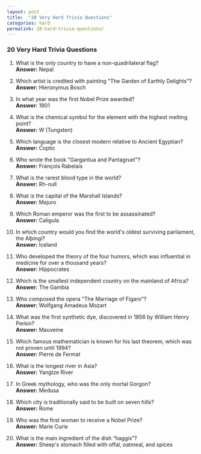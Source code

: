 ```yaml
---
layout: post
title:  "20 Very Hard Trivia Questions"
categories: hard
permalink: 20-hard-trivia-questions/
---
```


### 20 Very Hard Trivia Questions

1. What is the only country to have a non-quadrilateral flag?  
   **Answer:** Nepal

2. Which artist is credited with painting "The Garden of Earthly Delights"?  
   **Answer:** Hieronymus Bosch

3. In what year was the first Nobel Prize awarded?  
   **Answer:** 1901

4. What is the chemical symbol for the element with the highest melting point?  
   **Answer:** W (Tungsten)

5. Which language is the closest modern relative to Ancient Egyptian?  
   **Answer:** Coptic

6. Who wrote the book "Gargantua and Pantagruel"?  
   **Answer:** François Rabelais

7. What is the rarest blood type in the world?  
   **Answer:** Rh-null

8. What is the capital of the Marshall Islands?  
   **Answer:** Majuro

9. Which Roman emperor was the first to be assassinated?  
   **Answer:** Caligula

10. In which country would you find the world's oldest surviving parliament, the Alþingi?  
    **Answer:** Iceland

11. Who developed the theory of the four humors, which was influential in medicine for over a thousand years?  
    **Answer:** Hippocrates

12. Which is the smallest independent country on the mainland of Africa?  
    **Answer:** The Gambia

13. Who composed the opera "The Marriage of Figaro"?  
    **Answer:** Wolfgang Amadeus Mozart

14. What was the first synthetic dye, discovered in 1856 by William Henry Perkin?  
    **Answer:** Mauveine

15. Which famous mathematician is known for his last theorem, which was not proven until 1994?  
    **Answer:** Pierre de Fermat

16. What is the longest river in Asia?  
    **Answer:** Yangtze River

17. In Greek mythology, who was the only mortal Gorgon?  
    **Answer:** Medusa

18. Which city is traditionally said to be built on seven hills?  
    **Answer:** Rome

19. Who was the first woman to receive a Nobel Prize?  
    **Answer:** Marie Curie

20. What is the main ingredient of the dish “haggis”?  
    **Answer:** Sheep's stomach filled with offal, oatmeal, and spices


